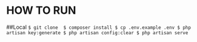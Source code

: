 # HOW TO RUN
##Local
`$ git clone 
 $ composer install
 $ cp .env.example .env
 $ php artisan key:generate
 $ php artisan config:clear
 $ php artisan serve
`
